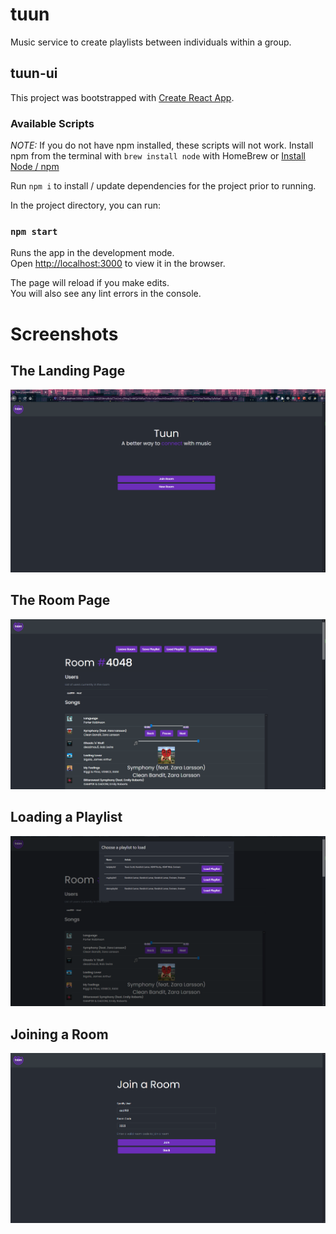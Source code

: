 # tuun
Music service to create playlists between individuals within a group.

## tuun-ui

This project was bootstrapped with [Create React App](https://github.com/facebook/create-react-app).

### Available Scripts

*NOTE:* If you do not have npm installed, these scripts will not work. Install npm from the terminal with `brew install node` with HomeBrew or [Install Node / npm](https://www.npmjs.com/get-npm)

Run `npm i` to install / update dependencies for the project prior to running.

In the project directory, you can run:

### `npm start`

Runs the app in the development mode.<br />
Open [http://localhost:3000](http://localhost:3000) to view it in the browser.

The page will reload if you make edits.<br />
You will also see any lint errors in the console.

# Screenshots


## The Landing Page
![home](./images/Home.png)


## The Room Page
![room](./images/Room.png)


## Loading a Playlist
![load](./images/Load.png)


## Joining a Room
![join](./images/Join.png)
